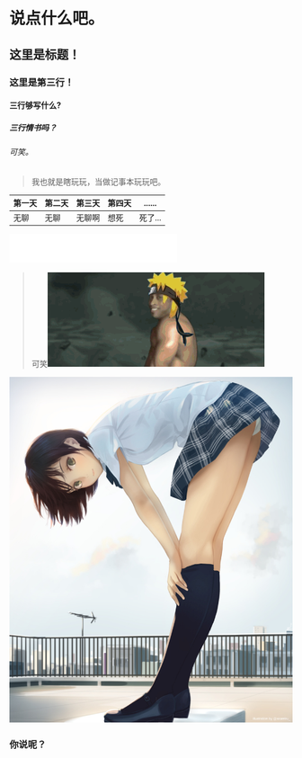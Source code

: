 # 说点什么吧。
## 这里是标题！
### 这里是第三行！
#### 三行够写什么?
##### 三行情书吗？
###### 可笑。
> 我也就是瞎玩玩，当做记事本玩玩吧。

|  第一天 | 第二天 | 第三天 | 第四天 | ......|
|---------- |---------|---------|------|-------------|
|无聊| 无聊| 无聊啊| 想死|死了...|

<iframe frameborder="no" border="0" marginwidth="0" marginheight="0" width=298 height=52 src="//music.163.com/outchain/player?type=2&id=409654891&auto=1&height=32"></iframe>

> 可笑![p1](https://github.com/fuzhi1018/fuzhi1018.github.io/blob/master/QQ%E5%9B%BE%E7%89%8720170614153203.gif?raw=true)

![pic](https://github.com/fuzhi1018/fuzhi1018.github.io/blob/master/QQ%E5%9B%BE%E7%89%8720170614133624.jpg?raw=true)

### 你说呢？
